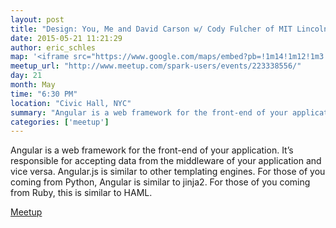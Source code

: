```yaml
---
layout: post
title: "Design: You, Me and David Carson w/ Cody Fulcher of MIT Lincoln Labs"
date: 2015-05-21 11:21:29
author: eric_schles
map: '<iframe src="https://www.google.com/maps/embed?pb=!1m14!1m12!1m3!1d12617.447759072516!2d-122.42178439999999!3d37.758110699999996!2m3!1f0!2f0!3f0!3m2!1i1024!2i768!4f13.1!5e0!3m2!1sen!2sus!4v1434941752484" height="350" frameborder="0" style="border:0"></iframe>'
meetup_url: "http://www.meetup.com/spark-users/events/223338556/"
day: 21
month: May
time: "6:30 PM"
location: "Civic Hall, NYC"
summary: "Angular is a web framework for the front-end of your application. It’s responsible for accepting data from the middleware of your application and vice versa. Angular.js is similar to other templating engines. For those of you coming from Python, Angular is similar to jinja2. For those of you coming from Ruby, this is similar to HAML."
categories: ['meetup']
---
```


Angular is a web framework for the front-end of your application. It’s responsible for accepting data from the middleware of your application and vice versa. Angular.js is similar to other templating engines. For those of you coming from Python, Angular is similar to jinja2. For those of you coming from Ruby, this is similar to HAML.

<a href="#">Meetup</a>